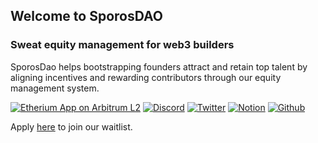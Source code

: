 ## Welcome to SporosDAO

### Sweat equity management for web3 builders

SporosDao helps bootstrapping founders attract and retain top talent by aligning incentives and rewarding contributors through our equity management system.

[![Etherium App on Arbitrum L2](https://img.shields.io/badge/Ethereum-3C3C3D?style=for-the-badge&logo=Ethereum&logoColor=white)](https://app.sporosdao.xyz/)
[![Discord](https://img.shields.io/badge/Discord-5865F2?style=for-the-badge&logo=discord&logoColor=white)](https://discord.gg/jHnx3AC2)
[![Twitter](https://img.shields.io/badge/Twitter-%231DA1F2.svg?style=for-the-badge&logo=Twitter&logoColor=white)](https://twitter.com/sporosdao)
[![Notion](https://img.shields.io/badge/Notion-000000?style=for-the-badge&logo=notion&logoColor=white)](https://www.notion.so/SporosDAO-963e89779ebb45c5b717c478ef739627)
[![Github](https://img.shields.io/badge/GitHub-100000?style=for-the-badge&logo=github&logoColor=white)](https://github.com/SporosDAO)

Apply [here](https://notionforms.io/forms/sporosdao-application) to join our waitlist.
